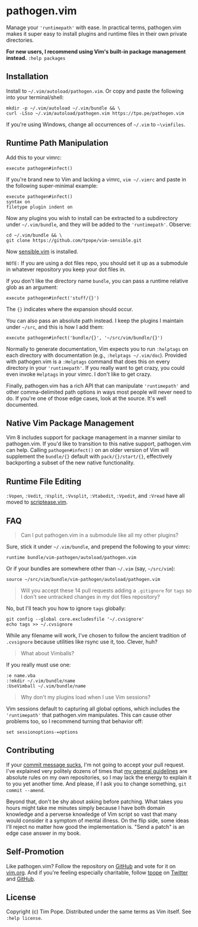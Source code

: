 # pathogen.vim

Manage your `'runtimepath'` with ease.  In practical terms, pathogen.vim
makes it super easy to install plugins and runtime files in their own
private directories.

**For new users, I recommend using Vim's built-in package management
instead.**  `:help packages`

## Installation

Install to `~/.vim/autoload/pathogen.vim`.
Or copy and paste the following into your terminal/shell:

    mkdir -p ~/.vim/autoload ~/.vim/bundle && \
    curl -LSso ~/.vim/autoload/pathogen.vim https://tpo.pe/pathogen.vim

If you're using Windows, change all occurrences of `~/.vim` to `~\vimfiles`.

## Runtime Path Manipulation

Add this to your vimrc:

    execute pathogen#infect()

If you're brand new to Vim and lacking a vimrc, `vim ~/.vimrc` and paste
in the following super-minimal example:

    execute pathogen#infect()
    syntax on
    filetype plugin indent on

Now any plugins you wish to install can be extracted to a subdirectory
under `~/.vim/bundle`, and they will be added to the `'runtimepath'`.
Observe:

    cd ~/.vim/bundle && \
    git clone https://github.com/tpope/vim-sensible.git
    
Now [sensible.vim](https://github.com/tpope/vim-sensible) is installed.

`NOTE:` If you are using a dot files repo, you should set it up as a submodule in
whatever repository you keep your dot files in. 

If you don't like the directory name `bundle`, you can pass a runtime relative
glob as an argument:

    execute pathogen#infect('stuff/{}')

The `{}` indicates where the expansion should occur.

You can also pass an absolute path instead.  I keep the plugins I maintain under `~/src`, and this is how I add them:

    execute pathogen#infect('bundle/{}', '~/src/vim/bundle/{}')

Normally to generate documentation, Vim expects you to run `:helptags`
on each directory with documentation (e.g., `:helptags ~/.vim/doc`).
Provided with pathogen.vim is a `:Helptags` command that does this on
every directory in your `'runtimepath'`.  If you really want to get
crazy, you could even invoke `Helptags` in your vimrc.  I don't like to
get crazy.

Finally, pathogen.vim has a rich API that can manipulate `'runtimepath'`
and other comma-delimited path options in ways most people will never
need to do.  If you're one of those edge cases, look at the source.
It's well documented.

## Native Vim Package Management

Vim 8 includes support for package management in a manner similar to
pathogen.vim.  If you'd like to transition to this native support,
pathogen.vim can help.  Calling `pathogen#infect()` on an older version of Vim
will supplement the `bundle/{}` default with `pack/{}/start/{}`, effectively
backporting a subset of the new native functionality.

## Runtime File Editing

`:Vopen`, `:Vedit`, `:Vsplit`, `:Vvsplit`, `:Vtabedit`, `:Vpedit`, and
`:Vread` have all moved to [scriptease.vim][].

[scriptease.vim]: https://github.com/tpope/vim-scriptease

## FAQ

> Can I put pathogen.vim in a submodule like all my other plugins?

Sure, stick it under `~/.vim/bundle`, and prepend the following to your
vimrc:

    runtime bundle/vim-pathogen/autoload/pathogen.vim

Or if your bundles are somewhere other than `~/.vim` (say, `~/src/vim`):

    source ~/src/vim/bundle/vim-pathogen/autoload/pathogen.vim

> Will you accept these 14 pull requests adding a `.gitignore` for
> `tags` so I don't see untracked changes in my dot files repository?

No, but I'll teach you how to ignore `tags` globally:

    git config --global core.excludesfile '~/.cvsignore'
    echo tags >> ~/.cvsignore

While any filename will work, I've chosen to follow the ancient
tradition of `.cvsignore` because utilities like rsync use it, too.
Clever, huh?

> What about Vimballs?

If you really must use one:

    :e name.vba
    :!mkdir ~/.vim/bundle/name
    :UseVimball ~/.vim/bundle/name

> Why don't my plugins load when I use Vim sessions?

Vim sessions default to capturing all global options, which includes the
`'runtimepath'` that pathogen.vim manipulates.  This can cause other problems
too, so I recommend turning that behavior off:

    set sessionoptions-=options

## Contributing

If your [commit message sucks](http://stopwritingramblingcommitmessages.com/),
I'm not going to accept your pull request.  I've explained very politely
dozens of times that
[my general guidelines](http://tbaggery.com/2008/04/19/a-note-about-git-commit-messages.html)
are absolute rules on my own repositories, so I may lack the energy to
explain it to you yet another time.  And please, if I ask you to change
something, `git commit --amend`.

Beyond that, don't be shy about asking before patching.  What takes you
hours might take me minutes simply because I have both domain knowledge
and a perverse knowledge of Vim script so vast that many would consider
it a symptom of mental illness.  On the flip side, some ideas I'll
reject no matter how good the implementation is.  "Send a patch" is an
edge case answer in my book.

## Self-Promotion

Like pathogen.vim?  Follow the repository on
[GitHub](https://github.com/tpope/vim-pathogen) and vote for it on
[vim.org](http://www.vim.org/scripts/script.php?script_id=2332).  And if
you're feeling especially charitable, follow [tpope](http://tpo.pe/) on
[Twitter](http://twitter.com/tpope) and
[GitHub](https://github.com/tpope).

## License

Copyright (c) Tim Pope.  Distributed under the same terms as Vim itself.
See `:help license`.
